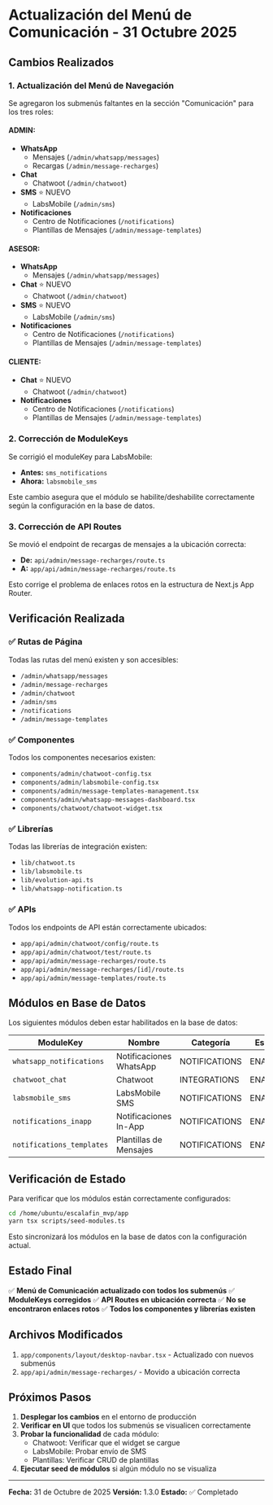 # Actualización del Menú de Comunicación - 31 Octubre 2025

## Cambios Realizados

### 1. Actualización del Menú de Navegación

Se agregaron los submenús faltantes en la sección "Comunicación" para los tres roles:

#### ADMIN:
- **WhatsApp**
  - Mensajes (`/admin/whatsapp/messages`)
  - Recargas (`/admin/message-recharges`)
- **Chat**
  - Chatwoot (`/admin/chatwoot`)
- **SMS** ⭐ NUEVO
  - LabsMobile (`/admin/sms`)
- **Notificaciones**
  - Centro de Notificaciones (`/notifications`)
  - Plantillas de Mensajes (`/admin/message-templates`)

#### ASESOR:
- **WhatsApp**
  - Mensajes (`/admin/whatsapp/messages`)
- **Chat** ⭐ NUEVO
  - Chatwoot (`/admin/chatwoot`)
- **SMS** ⭐ NUEVO
  - LabsMobile (`/admin/sms`)
- **Notificaciones**
  - Centro de Notificaciones (`/notifications`)
  - Plantillas de Mensajes (`/admin/message-templates`)

#### CLIENTE:
- **Chat** ⭐ NUEVO
  - Chatwoot (`/admin/chatwoot`)
- **Notificaciones**
  - Centro de Notificaciones (`/notifications`)
  - Plantillas de Mensajes (`/admin/message-templates`)

### 2. Corrección de ModuleKeys

Se corrigió el moduleKey para LabsMobile:
- **Antes:** `sms_notifications`
- **Ahora:** `labsmobile_sms`

Este cambio asegura que el módulo se habilite/deshabilite correctamente según la configuración en la base de datos.

### 3. Corrección de API Routes

Se movió el endpoint de recargas de mensajes a la ubicación correcta:
- **De:** `api/admin/message-recharges/route.ts`
- **A:** `app/api/admin/message-recharges/route.ts`

Esto corrige el problema de enlaces rotos en la estructura de Next.js App Router.

## Verificación Realizada

### ✅ Rutas de Página
Todas las rutas del menú existen y son accesibles:
- `/admin/whatsapp/messages`
- `/admin/message-recharges`
- `/admin/chatwoot`
- `/admin/sms`
- `/notifications`
- `/admin/message-templates`

### ✅ Componentes
Todos los componentes necesarios existen:
- `components/admin/chatwoot-config.tsx`
- `components/admin/labsmobile-config.tsx`
- `components/admin/message-templates-management.tsx`
- `components/admin/whatsapp-messages-dashboard.tsx`
- `components/chatwoot/chatwoot-widget.tsx`

### ✅ Librerías
Todas las librerías de integración existen:
- `lib/chatwoot.ts`
- `lib/labsmobile.ts`
- `lib/evolution-api.ts`
- `lib/whatsapp-notification.ts`

### ✅ APIs
Todos los endpoints de API están correctamente ubicados:
- `app/api/admin/chatwoot/config/route.ts`
- `app/api/admin/chatwoot/test/route.ts`
- `app/api/admin/message-recharges/route.ts`
- `app/api/admin/message-recharges/[id]/route.ts`
- `app/api/admin/message-templates/route.ts`

## Módulos en Base de Datos

Los siguientes módulos deben estar habilitados en la base de datos:

| ModuleKey | Nombre | Categoría | Estado |
|-----------|--------|-----------|--------|
| `whatsapp_notifications` | Notificaciones WhatsApp | NOTIFICATIONS | ENABLED |
| `chatwoot_chat` | Chatwoot | INTEGRATIONS | ENABLED |
| `labsmobile_sms` | LabsMobile SMS | NOTIFICATIONS | ENABLED |
| `notifications_inapp` | Notificaciones In-App | NOTIFICATIONS | ENABLED |
| `notifications_templates` | Plantillas de Mensajes | NOTIFICATIONS | ENABLED |

## Verificación de Estado

Para verificar que los módulos están correctamente configurados:

```bash
cd /home/ubuntu/escalafin_mvp/app
yarn tsx scripts/seed-modules.ts
```

Esto sincronizará los módulos en la base de datos con la configuración actual.

## Estado Final

✅ **Menú de Comunicación actualizado con todos los submenús**
✅ **ModuleKeys corregidos**
✅ **API Routes en ubicación correcta**
✅ **No se encontraron enlaces rotos**
✅ **Todos los componentes y librerías existen**

## Archivos Modificados

1. `app/components/layout/desktop-navbar.tsx` - Actualizado con nuevos submenús
2. `app/api/admin/message-recharges/` - Movido a ubicación correcta

## Próximos Pasos

1. **Desplegar los cambios** en el entorno de producción
2. **Verificar en UI** que todos los submenús se visualicen correctamente
3. **Probar la funcionalidad** de cada módulo:
   - Chatwoot: Verificar que el widget se cargue
   - LabsMobile: Probar envío de SMS
   - Plantillas: Verificar CRUD de plantillas
4. **Ejecutar seed de módulos** si algún módulo no se visualiza

---

**Fecha:** 31 de Octubre de 2025
**Versión:** 1.3.0
**Estado:** ✅ Completado
